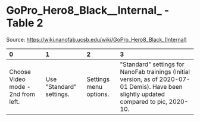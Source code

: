 # GoPro_Hero8_Black__Internal_ - Table 2

Source: https://wiki.nanofab.ucsb.edu/wiki/GoPro_Hero8_Black_(Internal)

| 0                                  | 1                        | 2                      | 3                                                                                                                                         |
|:-----------------------------------|:-------------------------|:-----------------------|:------------------------------------------------------------------------------------------------------------------------------------------|
| Choose Video mode - 2nd from left. | Use "Standard" settings. | Settings menu options. | "Standard" settings for NanoFab trainings (Initial version, as of 2020-07-01 Demis). Have been slightly updated compared to pic, 2020-10. |
